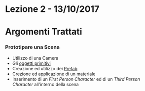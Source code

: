 # Lezione 2 - 13/10/2017

# Argomenti Trattati

### Prototipare una Scena

* Utilizzo di una Camera
* Gli [oggetti primitivi](https://docs.unity3d.com/Manual/PrimitiveObjects.html)
* Creazione ed utilizzo dei [Prefab](https://docs.unity3d.com/Manual/Prefabs.html)
* Crezione ed applicazione di un materiale
* Inserimento di un _First Person Character_ ed di un _Third Person Character_ all'interno della scena
